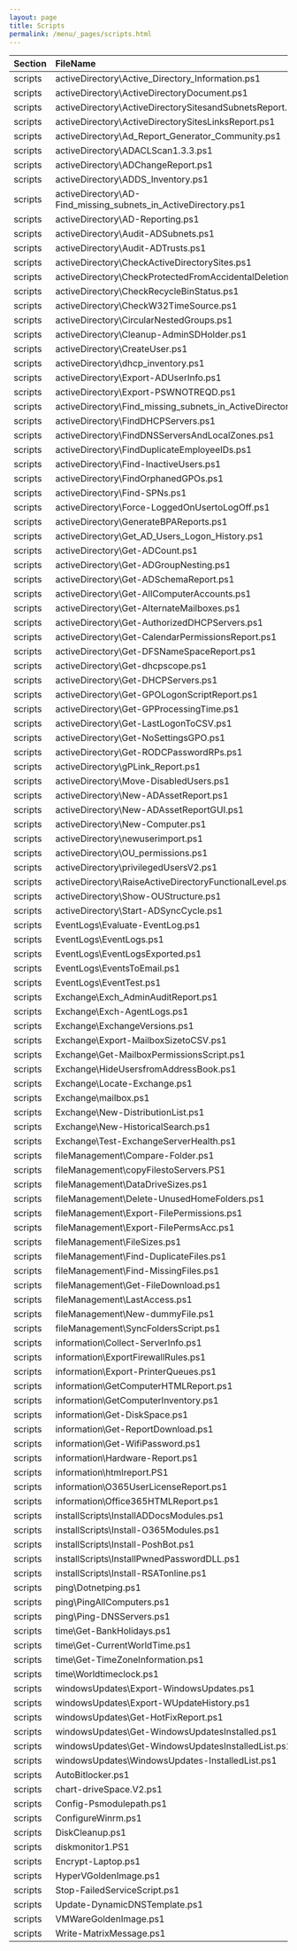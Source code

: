 ```yaml
---
layout: page
title: Scripts
permalink: /menu/_pages/scripts.html
---
```



| Section | FileName                                                            |
| :------ | :------------------------------------------------------------------ |
| scripts | activeDirectory\\Active\_Directory\_Information.ps1                 |
| scripts | activeDirectory\\ActiveDirectoryDocument.ps1                        |
| scripts | activeDirectory\\ActiveDirectorySitesandSubnetsReport.ps1           |
| scripts | activeDirectory\\ActiveDirectorySitesLinksReport.ps1                |
| scripts | activeDirectory\\Ad\_Report\_Generator\_Community.ps1               |
| scripts | activeDirectory\\ADACLScan1.3.3.ps1                                 |
| scripts | activeDirectory\\ADChangeReport.ps1                                 |
| scripts | activeDirectory\\ADDS\_Inventory.ps1                                |
| scripts | activeDirectory\\AD-Find\_missing\_subnets\_in\_ActiveDirectory.ps1 |
| scripts | activeDirectory\\AD-Reporting.ps1                                   |
| scripts | activeDirectory\\Audit-ADSubnets.ps1                                |
| scripts | activeDirectory\\Audit-ADTrusts.ps1                                 |
| scripts | activeDirectory\\CheckActiveDirectorySites.ps1                      |
| scripts | activeDirectory\\CheckProtectedFromAccidentalDeletion.ps1           |
| scripts | activeDirectory\\CheckRecycleBinStatus.ps1                          |
| scripts | activeDirectory\\CheckW32TimeSource.ps1                             |
| scripts | activeDirectory\\CircularNestedGroups.ps1                           |
| scripts | activeDirectory\\Cleanup-AdminSDHolder.ps1                          |
| scripts | activeDirectory\\CreateUser.ps1                                     |
| scripts | activeDirectory\\dhcp\_inventory.ps1                                |
| scripts | activeDirectory\\Export-ADUserInfo.ps1                              |
| scripts | activeDirectory\\Export-PSWNOTREQD.ps1                              |
| scripts | activeDirectory\\Find\_missing\_subnets\_in\_ActiveDirectory.ps1    |
| scripts | activeDirectory\\FindDHCPServers.ps1                                |
| scripts | activeDirectory\\FindDNSServersAndLocalZones.ps1                    |
| scripts | activeDirectory\\FindDuplicateEmployeeIDs.ps1                       |
| scripts | activeDirectory\\Find-InactiveUsers.ps1                             |
| scripts | activeDirectory\\FindOrphanedGPOs.ps1                               |
| scripts | activeDirectory\\Find-SPNs.ps1                                      |
| scripts | activeDirectory\\Force-LoggedOnUsertoLogOff.ps1                     |
| scripts | activeDirectory\\GenerateBPAReports.ps1                             |
| scripts | activeDirectory\\Get\_AD\_Users\_Logon\_History.ps1                 |
| scripts | activeDirectory\\Get-ADCount.ps1                                    |
| scripts | activeDirectory\\Get-ADGroupNesting.ps1                             |
| scripts | activeDirectory\\Get-ADSchemaReport.ps1                             |
| scripts | activeDirectory\\Get-AllComputerAccounts.ps1                        |
| scripts | activeDirectory\\Get-AlternateMailboxes.ps1                         |
| scripts | activeDirectory\\Get-AuthorizedDHCPServers.ps1                      |
| scripts | activeDirectory\\Get-CalendarPermissionsReport.ps1                  |
| scripts | activeDirectory\\Get-DFSNameSpaceReport.ps1                         |
| scripts | activeDirectory\\Get-dhcpscope.ps1                                  |
| scripts | activeDirectory\\Get-DHCPServers.ps1                                |
| scripts | activeDirectory\\Get-GPOLogonScriptReport.ps1                       |
| scripts | activeDirectory\\Get-GPProcessingTime.ps1                           |
| scripts | activeDirectory\\Get-LastLogonToCSV.ps1                             |
| scripts | activeDirectory\\Get-NoSettingsGPO.ps1                              |
| scripts | activeDirectory\\Get-RODCPasswordRPs.ps1                            |
| scripts | activeDirectory\\gPLink\_Report.ps1                                 |
| scripts | activeDirectory\\Move-DisabledUsers.ps1                             |
| scripts | activeDirectory\\New-ADAssetReport.ps1                              |
| scripts | activeDirectory\\New-ADAssetReportGUI.ps1                           |
| scripts | activeDirectory\\New-Computer.ps1                                   |
| scripts | activeDirectory\\newuserimport.ps1                                  |
| scripts | activeDirectory\\OU\_permissions.ps1                                |
| scripts | activeDirectory\\privilegedUsersV2.ps1                              |
| scripts | activeDirectory\\RaiseActiveDirectoryFunctionalLevel.ps1            |
| scripts | activeDirectory\\Show-OUStructure.ps1                               |
| scripts | activeDirectory\\Start-ADSyncCycle.ps1                              |
| scripts | EventLogs\\Evaluate-EventLog.ps1                                    |
| scripts | EventLogs\\EventLogs.ps1                                            |
| scripts | EventLogs\\EventLogsExported.ps1                                    |
| scripts | EventLogs\\EventsToEmail.ps1                                        |
| scripts | EventLogs\\EventTest.ps1                                            |
| scripts | Exchange\\Exch\_AdminAuditReport.ps1                                |
| scripts | Exchange\\Exch-AgentLogs.ps1                                        |
| scripts | Exchange\\ExchangeVersions.ps1                                      |
| scripts | Exchange\\Export-MailboxSizetoCSV.ps1                               |
| scripts | Exchange\\Get-MailboxPermissionsScript.ps1                          |
| scripts | Exchange\\HideUsersfromAddressBook.ps1                              |
| scripts | Exchange\\Locate-Exchange.ps1                                       |
| scripts | Exchange\\mailbox.ps1                                               |
| scripts | Exchange\\New-DistributionList.ps1                                  |
| scripts | Exchange\\New-HistoricalSearch.ps1                                  |
| scripts | Exchange\\Test-ExchangeServerHealth.ps1                             |
| scripts | fileManagement\\Compare-Folder.ps1                                  |
| scripts | fileManagement\\copyFilestoServers.PS1                              |
| scripts | fileManagement\\DataDriveSizes.ps1                                  |
| scripts | fileManagement\\Delete-UnusedHomeFolders.ps1                        |
| scripts | fileManagement\\Export-FilePermissions.ps1                          |
| scripts | fileManagement\\Export-FilePermsAcc.ps1                             |
| scripts | fileManagement\\FileSizes.ps1                                       |
| scripts | fileManagement\\Find-DuplicateFiles.ps1                             |
| scripts | fileManagement\\Find-MissingFiles.ps1                               |
| scripts | fileManagement\\Get-FileDownload.ps1                                |
| scripts | fileManagement\\LastAccess.ps1                                      |
| scripts | fileManagement\\New-dummyFile.ps1                                   |
| scripts | fileManagement\\SyncFoldersScript.ps1                               |
| scripts | information\\Collect-ServerInfo.ps1                                 |
| scripts | information\\ExportFirewallRules.ps1                                |
| scripts | information\\Export-PrinterQueues.ps1                               |
| scripts | information\\GetComputerHTMLReport.ps1                              |
| scripts | information\\GetComputerInventory.ps1                               |
| scripts | information\\Get-DiskSpace.ps1                                      |
| scripts | information\\Get-ReportDownload.ps1                                 |
| scripts | information\\Get-WifiPassword.ps1                                   |
| scripts | information\\Hardware-Report.ps1                                    |
| scripts | information\\htmlreport.PS1                                         |
| scripts | information\\O365UserLicenseReport.ps1                              |
| scripts | information\\Office365HTMLReport.ps1                                |
| scripts | installScripts\\InstallADDocsModules.ps1                            |
| scripts | installScripts\\Install-O365Modules.ps1                             |
| scripts | installScripts\\Install-PoshBot.ps1                                 |
| scripts | installScripts\\InstallPwnedPasswordDLL.ps1                         |
| scripts | installScripts\\Install-RSATonline.ps1                              |
| scripts | ping\\Dotnetping.ps1                                                |
| scripts | ping\\PingAllComputers.ps1                                          |
| scripts | ping\\Ping-DNSServers.ps1                                           |
| scripts | time\\Get-BankHolidays.ps1                                          |
| scripts | time\\Get-CurrentWorldTime.ps1                                      |
| scripts | time\\Get-TimeZoneInformation.ps1                                   |
| scripts | time\\Worldtimeclock.ps1                                            |
| scripts | windowsUpdates\\Export-WindowsUpdates.ps1                           |
| scripts | windowsUpdates\\Export-WUpdateHistory.ps1                           |
| scripts | windowsUpdates\\Get-HotFixReport.ps1                                |
| scripts | windowsUpdates\\Get-WindowsUpdatesInstalled.ps1                     |
| scripts | windowsUpdates\\Get-WindowsUpdatesInstalledList.ps1                 |
| scripts | windowsUpdates\\WindowsUpdates-InstalledList.ps1                    |
| scripts | AutoBitlocker.ps1                                                   |
| scripts | chart-driveSpace.V2.ps1                                             |
| scripts | Config-Psmodulepath.ps1                                             |
| scripts | ConfigureWinrm.ps1                                                  |
| scripts | DiskCleanup.ps1                                                     |
| scripts | diskmonitor1.PS1                                                    |
| scripts | Encrypt-Laptop.ps1                                                  |
| scripts | HyperVGoldenImage.ps1                                               |
| scripts | Stop-FailedServiceScript.ps1                                        |
| scripts | Update-DynamicDNSTemplate.ps1                                       |
| scripts | VMWareGoldenImage.ps1                                               |
| scripts | Write-MatrixMessage.ps1                                             |
